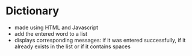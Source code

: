 # Dictionary
-	made using HTML and Javascript
-	add the entered word to a list 
-	displays corresponding messages: if it was entered successfully, if it already exists in the list or if it contains spaces
